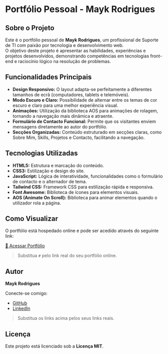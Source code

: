 # Portfólio Pessoal - Mayk Rodrigues

## Sobre o Projeto
Este é o portfólio pessoal de **Mayk Rodrigues**, um profissional de Suporte de TI com paixão por tecnologia e desenvolvimento web.  
O objetivo deste projeto é apresentar as habilidades, experiências e projetos desenvolvidos, demonstrando competências em tecnologias front-end e raciocínio lógico na resolução de problemas.

## Funcionalidades Principais
- **Design Responsivo:** O layout adapta-se perfeitamente a diferentes tamanhos de ecrã (computadores, tablets e telemóveis).  
- **Modo Escuro e Claro:** Possibilidade de alternar entre os temas de cor escuro e claro para uma melhor experiência visual.  
- **Animações:** Utilização da biblioteca AOS para animações de rolagem, tornando a navegação mais dinâmica e atraente.  
- **Formulário de Contacto Funcional:** Permite que os visitantes enviem mensagens diretamente ao autor do portfólio.  
- **Secções Organizadas:** Conteúdo estruturado em secções claras, como Sobre Mim, Skills, Projetos e Contacto, facilitando a navegação.  

## Tecnologias Utilizadas
- **HTML5:** Estrutura e marcação do conteúdo.  
- **CSS3:** Estilização e design do site.  
- **JavaScript:** Lógica de interatividade, funcionalidades como o formulário de contacto e o alternador de tema.  
- **Tailwind CSS:** Framework CSS para estilização rápida e responsiva.  
- **Font Awesome:** Biblioteca de ícones para elementos visuais.  
- **AOS (Animate On Scroll):** Biblioteca para animar elementos quando o utilizador rola a página.  

## Como Visualizar
O portfólio está hospedado online e pode ser acedido através do seguinte link:  

[🔗 Acessar Portfólio](#)  

> Substitua `#` pelo link real do seu portfólio online.

## Autor
**Mayk Rodrigues**

Conecte-se comigo:  
- [GitHub](https://github.com/)  
- [LinkedIn](https://www.linkedin.com/)  

> Substitua os links acima pelos seus links reais.

## Licença
Este projeto está licenciado sob a **Licença MIT**.  
